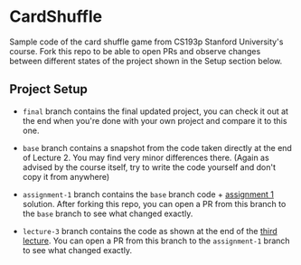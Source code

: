 # CardShuffle
Sample code of the card shuffle game from CS193p Stanford University's course. Fork this repo to be able to open PRs and observe changes between different states of the project shown in the Setup section below.

## Project Setup

- `final` branch contains the final updated project, you can check it out at the end when you're done with your own project and compare it to this one.

- `base` branch contains a snapshot from the code taken directly at the end of Lecture 2. You may find very minor differences there. (Again as advised by the course itself, try to write the code yourself and don't copy it from anywhere)

- `assignment-1` branch contains the `base` branch code + [assignment 1](https://cs193p.sites.stanford.edu/sites/g/files/sbiybj16636/files/media/file/a1.pdf) solution.
After forking this repo, you can open a PR from this branch to the `base` branch to see what changed exactly.

- `lecture-3` branch contains the code as shown at the end of the [third lecture](https://www.youtube.com/watch?v=SIYdYpPXil4&amp;list=PLpGHT1n4-mAtTj9oywMWoBx0dCGd51_yG&amp;index=3). You can open a PR from this branch to the `assignment-1` branch to see what changed exactly.